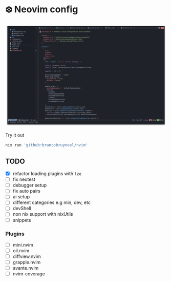 # ❄️ Neovim config

![example](./media/example.jpg)

Try it out

```bash
nix run 'github:brancobruyneel/nvim'
```

## TODO

- [x] refactor loading plugins with `lze`
- [ ] fix neotest
- [ ] debugger setup
- [ ] fix auto pairs
- [ ] ai setup
- [ ] different categories e.g min, dev, etc
- [ ] devShell
- [ ] non nix support with nixUtils
- [ ] snippets

### Plugins

- [ ] mini.nvim
- [ ] oil.nvim
- [ ] diffview.nvim
- [ ] grapple.nvim
- [ ] avante.nvim
- [ ] nvim-coverage
